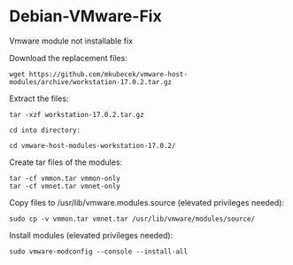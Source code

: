 # Debian-VMware-Fix
Vmware module not installable fix

Download the replacement files:
```
wget https://github.com/mkubecek/vmware-host-modules/archive/workstation-17.0.2.tar.gz
```
Extract the files:
```
tar -xzf workstation-17.0.2.tar.gz
```
```
cd into directory:
```
```
cd vmware-host-modules-workstation-17.0.2/
```
Create tar files of the modules:
```
tar -cf vmmon.tar vmmon-only
tar -cf vmnet.tar vmnet-only
```
Copy files to /usr/lib/vmware.modules.source (elevated privileges needed):
```
sudo cp -v vmmon.tar vmnet.tar /usr/lib/vmware/modules/source/
```
Install modules (elevated privileges needed):
```
sudo vmware-modconfig --console --install-all
```
